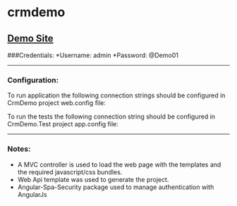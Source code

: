 crmdemo
=======

## [Demo Site](http://crmdemo.takeoffmedia.com)

###Credentials:
*Username: admin
*Password: @Demo01

---

### Configuration:

To run application the following connection strings should be configured in CrmDemo project web.config file:

  <connectionStrings>
    <add name="DefaultConnection" connectionString="[DB connection string]" providerName="System.Data.SqlClient" />
    <add name="Crm" connectionString="[Dynamics CRM connection]" />
  </connectionStrings>
  
To run the tests the following connection string should be configured in CrmDemo.Test project app.config file:

  <connectionStrings>
    <add name="Crm" connectionString="[Dynamics CRM connection]" />
  </connectionStrings> 
  
---  

### Notes:
  
+ A MVC controller is used to load the web page with the templates and the required javascript/css bundles.
+ Web Api template was used to generate the project.
+ Angular-Spa-Security package used to manage authentication with AngularJs
  
